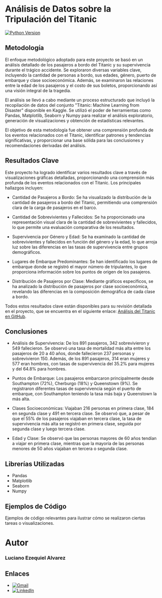 # Análisis de Datos sobre la Tripulación del Titanic

[![Python Version](https://img.shields.io/badge/Python-3.7%2B-blue?style=for-the-badge&logo=python&logoColor=white)](https://www.python.org/)


## Metodología
El enfoque metodológico adoptado para este proyecto se basó en un análisis detallado de los pasajeros a bordo del Titanic y su supervivencia durante el trágico accidente. Se exploraron diversas variables clave, incluyendo la cantidad de personas a bordo, sus edades, género, puerto de embarque y clase socioeconómica. Además, se examinaron las relaciones entre la edad de los pasajeros y el costo de sus boletos, proporcionando así una visión integral de la tragedia.

El análisis se llevó a cabo mediante un proceso estructurado que incluyó la recopilación de datos del conjunto "Titanic: Machine Learning from Disaster" disponible en Kaggle. Se utilizó el poder de herramientas como Pandas, Matplotlib, Seaborn y Numpy para realizar el análisis exploratorio, generación de visualizaciones y obtención de estadísticas relevantes.

El objetivo de esta metodología fue obtener una comprensión profunda de los eventos relacionados con el Titanic, identificar patrones y tendencias significativas, y proporcionar una base sólida para las conclusiones y recomendaciones derivadas del análisis.

## Resultados Clave
Este proyecto ha logrado identificar varios resultados clave a través de visualizaciones gráficas detalladas, proporcionando una comprensión más profunda de los eventos relacionados con el Titanic. Los principales hallazgos incluyen:

- Cantidad de Pasajeros a Bordo: Se ha visualizado la distribución de la cantidad de pasajeros a bordo del Titanic, permitiendo una comprensión clara de la carga de pasajeros en el barco.

- Cantidad de Sobrevivientes y Fallecidos: Se ha proporcionado una representación visual clara de la cantidad de sobrevivientes y fallecidos, lo que permite una evaluación comparativa de los resultados.

- Supervivencia por Género y Edad: Se ha examinado la cantidad de sobrevivientes y fallecidos en función del género y la edad, lo que arroja luz sobre las diferencias en las tasas de supervivencia entre grupos demográficos.
  
- Lugares de Embarque Predominantes: Se han identificado los lugares de embarque donde se registró el mayor número de tripulantes, lo que proporciona información sobre los puntos de origen de los pasajeros.

- Distribución de Pasajeros por Clase: Mediante gráficos específicos, se ha analizado la distribución de pasajeros por clase socioeconómica, revelando las diferencias en la composición demográfica de cada clase a bordo.


Todos estos resultados clave están disponibles para su revisión detallada en el proyecto, que se encuentra en el siguiente enlace: [Análisis del Titanic en GitHub](https://github.com/LUXI4NO/DataAnalytics-Titanic-Matplotlib/blob/main/Titanic.ipynb).


## Conclusiones

- Análisis de Supervivencia: De los 891 pasajeros, 342 sobrevivieron y 549 fallecieron. Se observó una tasa de mortalidad más alta entre los pasajeros de 20 a 40 años, donde fallecieron 237 personas y sobrevivieron 150. Además, de los 891 pasajeros, 314 eran mujeres y 577 eran hombres, con tasas de supervivencia del 35.2% para mujeres y del 64.8% para hombres.

- Puntos de Embarque: Los pasajeros embarcaron principalmente desde Southampton (72%), Cherburgo (18%) y Queenstown (9%). Se registraron diferentes tasas de supervivencia según el puerto de embarque, con Southampton teniendo la tasa más baja y Queenstown la más alta.

- Clases Socioeconómicas: Viajaban 216 personas en primera clase, 184 en segunda clase y 491 en tercera clase. Se observó que, a pesar de que el 55% de los pasajeros viajaban en tercera clase, la tasa de supervivencia más alta se registró en primera clase, seguida por segunda clase y luego tercera clase.

- Edad y Clase: Se observó que las personas mayores de 60 años tendían a viajar en primera clase, mientras que la mayoría de las personas menores de 50 años viajaban en tercera o segunda clase.
  

## Librerías Utilizadas
- Pandas
- Matplotlib
- Seaborn
- Numpy
  
## Ejemplos de Código
Ejemplos de código relevantes para ilustrar cómo se realizaron ciertas tareas o visualizaciones.

# Autor
### Luciano Ezequiel Alvarez

## Enlaces
- [![Gmail](https://img.shields.io/badge/Gmail-D14836?style=for-the-badge&logo=gmail&logoColor=white)](mailto:alvarezlucianoezequiel@gmail.com)
- [![LinkedIn](https://img.shields.io/badge/LinkedIn-0A66C2?style=for-the-badge&logo=linkedin&logoColor=white)](https://www.linkedin.com/in/luciano-alvarez-332843285/)
